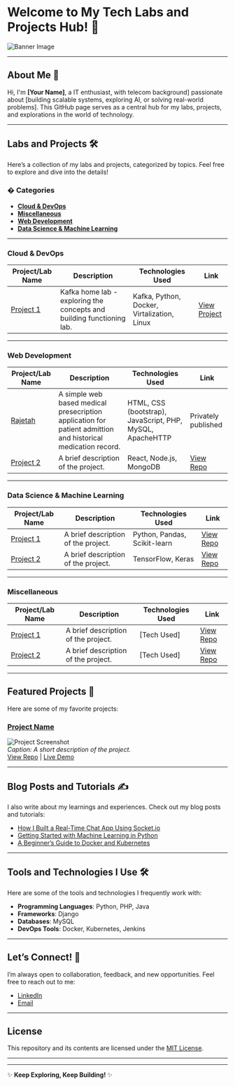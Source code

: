 # Welcome to My Tech Labs and Projects Hub! 🚀

![Banner Image](https://images.freeimages.com/vhq/images/istock/previews/9972/99727801-abstract-technology-web-header-banner.jpg?fmt=webp&h=350)  


---

## About Me 👋
Hi, I'm **[Your Name]**, a IT enthusiast, with telecom background] passionate about [building scalable systems, exploring AI, or solving real-world problems]. This GitHub page serves as a central hub for my labs, projects, and explorations in the world of technology.

---

## Labs and Projects 🛠️
Here’s a collection of my labs and projects, categorized by topics. Feel free to explore and dive into the details!

### � **Categories**

- [**Cloud & DevOps**](#cloud--devops)
- [**Miscellaneous**](#miscellaneous)
- [**Web Development**](#web-development)
- [**Data Science & Machine Learning**](#data-science--machine-learning)

---



### Cloud & DevOps
| Project/Lab Name | Description | Technologies Used | Link |
|------------------|-------------|-------------------|------|
| [Project 1](#) | Kafka home lab - exploring the concepts and building functioning lab. | Kafka, Python, Docker, Virtalization, Linux |[View Project](https://gist.github.com/noornj/a578401795059922f5eb9f0499e5b64d#) |


---
### Web Development
| Project/Lab Name | Description | Technologies Used | Link |
|------------------|-------------|-------------------|------|
| [Rajetah](#) | A simple web based medical presecription application for patient admittion and historical medication record. | HTML, CSS (bootstrap), JavaScript, PHP, MySQL, ApacheHTTP | Privately published |
| [Project 2](#) | A brief description of the project. | React, Node.js, MongoDB | [View Repo](#) |

---

### Data Science & Machine Learning
| Project/Lab Name | Description | Technologies Used | Link |
|------------------|-------------|-------------------|------|
| [Project 1](#) | A brief description of the project. | Python, Pandas, Scikit-learn | [View Repo](#) |
| [Project 2](#) | A brief description of the project. | TensorFlow, Keras | [View Repo](#) |


---

### Miscellaneous
| Project/Lab Name | Description | Technologies Used | Link |
|------------------|-------------|-------------------|------|
| [Project 1](#) | A brief description of the project. | [Tech Used] | [View Repo](#) |
| [Project 2](#) | A brief description of the project. | [Tech Used] | [View Repo](#) |

---

## Featured Projects 🌟
Here are some of my favorite projects:

### [Project Name](#)
![Project Screenshot](#)  
*Caption: A short description of the project.*  
[View Repo](#) | [Live Demo](#)

---

## Blog Posts and Tutorials ✍️
I also write about my learnings and experiences. Check out my blog posts and tutorials:

- [How I Built a Real-Time Chat App Using Socket.io](#)
- [Getting Started with Machine Learning in Python](#)
- [A Beginner’s Guide to Docker and Kubernetes](#)

---

## Tools and Technologies I Use 🛠️
Here are some of the tools and technologies I frequently work with:

- **Programming Languages**: Python, PHP, Java
- **Frameworks**: Django
- **Databases**: MySQL
- **DevOps Tools**: Docker, Kubernetes, Jenkins

---

## Let’s Connect! 🤝
I’m always open to collaboration, feedback, and new opportunities. Feel free to reach out to me:

- [LinkedIn](#)
- [Email](#)


---

## License
This repository and its contents are licensed under the [MIT License](LICENSE).

---


---

✨ **Keep Exploring, Keep Building!** ✨
